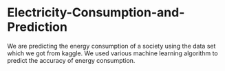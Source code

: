 # Electricity-Consumption-and-Prediction
We are predicting the energy consumption of a society using the data set which we got from kaggle. 
We used various machine learning algorithm to predict the accuracy of energy consumption.
